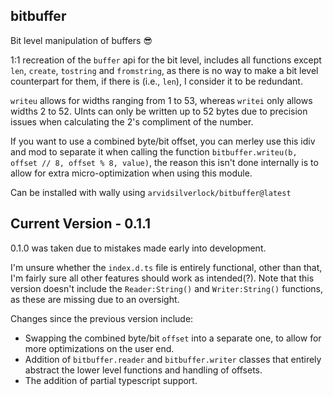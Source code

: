 ## bitbuffer
Bit level manipulation of buffers 😎

1:1 recreation of the `buffer` api for the bit level, includes all functions except `len`, `create`, `tostring` and `fromstring`, as there is no way to make a bit level counterpart for them, if there is (i.e., `len`), I consider it to be redundant.

`writeu` allows for widths ranging from 1 to 53, whereas `writei` only allows widths 2 to 52. UInts can only be written up to 52 bytes due to precision issues when calculating the 2's compliment of the number.

If you want to use a combined byte/bit offset, you can merley use this idiv and mod to separate it when calling the function `bitbuffer.writeu(b, offset // 8, offset % 8, value)`, the reason this isn't done internally is to allow for extra micro-optimization when using this module.

Can be installed with wally using `arvidsilverlock/bitbuffer@latest`

## Current Version - 0.1.1
0.1.0 was taken due to mistakes made early into development.

I'm unsure whether the `index.d.ts` file is entirely functional, other than that, I'm fairly sure all other features should work as intended(?).
Note that this version doesn't include the `Reader:String()` and `Writer:String()` functions, as these are missing due to an oversight.

Changes since the previous version include:
- Swapping the combined byte/bit `offset` into a separate one, to allow for more optimizations on the user end.
- Addition of `bitbuffer.reader` and `bitbuffer.writer` classes that entirely abstract the lower level functions and handling of offsets.
- The addition of partial typescript support.